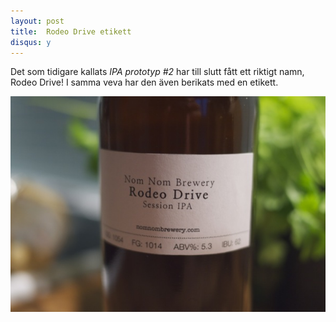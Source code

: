 ```yaml
---
layout: post
title:  Rodeo Drive etikett
disqus: y
---
```


Det som tidigare kallats *IPA prototyp #2* har till slutt fått ett riktigt namn, Rodeo Drive!
I samma veva har den även berikats med en etikett.

![Rodeo Drive etikett](/assets/rodeo-drive-label.jpg)